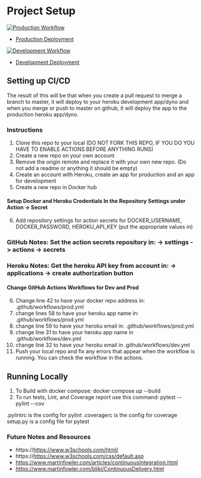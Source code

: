 # Project Setup

[![Production Workflow](https://github.com/rahpat0211/Rahul_Project1/actions/workflows/prod.yml/badge.svg)](https://github.com/rahpat0211/Rahul_Project1/actions/workflows/prod.yml)

* [Production Deployment](https://rahul-production.herokuapp.com/)


[![Development Workflow](https://github.com/rahpat0211/Rahul_Project1/actions/workflows/dev.yml/badge.svg)](https://github.com/rahpat0211/Rahul_Project1/actions/workflows/dev.yml)

* [Development Deployment](https://rahul-development.herokuapp.com/)

## Setting up CI/CD

The result of this will be that when you create a pull request to merge a branch to master, it will deploy to your
heroku development app/dyno and when you merge or push to master on github, it will deploy the app to the production heroku
app/dyno.
### Instructions

1. Clone this repo to your local (DO NOT FORK THIS REPO, IF YOU DO YOU HAVE TO ENABLE ACTIONS BEFORE ANYTHING RUNS)
2. Create a new repo on your own account
3. Remove the origin remote and replace it with your own new repo.  (Do not add a readme or anything it should be empty)
4. Create an account with Heroku, create an app for production and an app for development
5. Create a new repo in Docker hub

#### Setup Docker and Heroku Credentials In the Repository Settings under Action -> Secret

6. Add repository settings for action secrets for DOCKER_USERNAME, DOCKER_PASSWORD, HEROKU_API_KEY (put the appropriate
   values in)
### GitHub Notes:  Set the action secrets repository in: -> settings -> actions -> secrets
### Heroku Notes: Get the heroku API key from account in: -> applications -> create authorization button

#### Change GitHub Actions Workflows for Dev and Prod

6. Change line 42 to have your docker repo address in: .github/workflows/prod.yml
7. change lines 58 to have your heroku app name in: .github/workflows/prod.yml
8. change line 59 to have your heroku email in: .github/workflows/prod.yml
9. change line 31 to have your heroku app name in .github/workflows/dev.yml
10. change line 32 to have your heroku email in .github/workflows/dev.yml
11. Push your local repo and fix any errors that appear when the workflow is running. You can check the workflow in the
    actions.

## Running Locally

1. To Build with docker compose:
   docker compose up --build
2. To run tests, Lint, and Coverage report use this command: pytest --pylint --cov

.pylintrc is the config for pylint .coveragerc is the config for coverage setup.py is a config file for pytest


### Future Notes and Resources
* https://https://www.w3schools.com/html/
* https://https://www.w3schools.com/css/default.asp
* https://www.martinfowler.com/articles/continuousIntegration.html
* https://www.martinfowler.com/bliki/ContinuousDelivery.html
